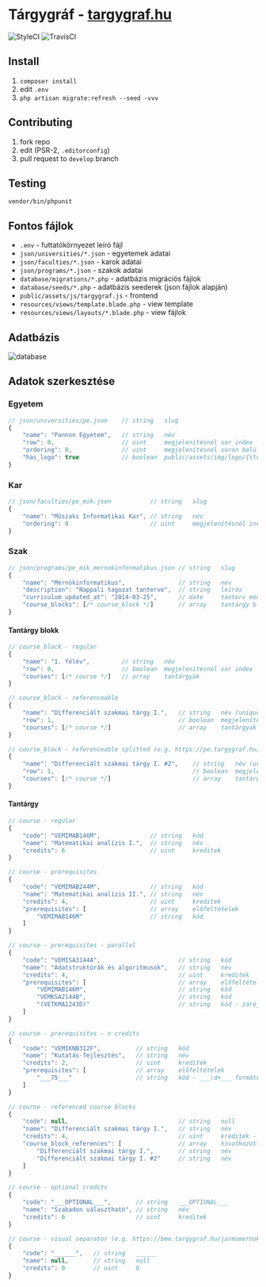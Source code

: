 # Tárgygráf - [targygraf.hu](https://targygraf.hu)

![StyleCI](https://styleci.io/repos/99475496/shield?branch=develop)
![TravisCI](https://travis-ci.org/valentinxxx/targygraf.svg?branch=develop)

## Install
1. `composer install`
2. edit `.env`
3. `php artisan migrate:refresh --seed -vvv`

## Contributing
1. fork repo
2. edit (PSR-2, `.editorconfig`)
3. pull request to `develop` branch

## Testing
`vendor/bin/phpunit`

## Fontos fájlok
- `.env` - futtatókörnyezet leíró fájl
- `json/universities/*.json` - egyetemek adatai
- `json/faculties/*.json` - karok adatai
- `json/programs/*.json` - szakok adatai
- `database/migrations/*.php` - adatbázis migrációs fájlok
- `database/seeds/*.php` - adatbázis seederek (json fájlok alapján)
- `public/assets/js/targygraf.js` - frontend
- `resources/views/template.blade.php` - view template
- `resources/views/layouts/*.blade.php` - view fájlok

## Adatbázis
![database](https://github.com/valentinxxx/targygraf/blob/develop/database.png)

## Adatok szerkesztése
### Egyetem
```javascript
// json/universities/pe.json    // string   slug
{
    "name": "Pannon Egyetem",   // string   név
    "row": 0,                   // uint     megjelenítésnél sor index
    "ordering": 0,              // uint     megjelenítésnél soron belüli index
    "has_logo": true            // boolean  public/assets/img/logo/{slug}.svg
}
```

### Kar
```javascript
// json/faculties/pe_mik.json           // string   slug
{
    "name": "Műszaki Informatikai Kar", // string   név
    "ordering": 0                       // uint     megjelenítésnél index
}
```

### Szak
```javascript
// json/programs/pe_mik_mernokinformatikus.json // string   slug
{
    "name": "Mérnökinformatikus",               // string   név
    "description": "Nappali tagozat tanterve",  // string   leírás
    "curriculum_updated_at": "2014-03-25",      // date     tanterv módosítási dátuma
    "course_blocks": [/* course_block */]       // array    tantárgy blokkok - félévek
}
```

#### Tantárgy blokk
```javascript
// course_block - regular
{
    "name": "1. félév",         // string   név
    "row": 0,                   // boolean  megjelenítésnél sor index
    "courses": [/* course */]   // array    tantárgyak
}
```

```javascript
// course_block - referenceable
{
    "name": "Differenciált szakmai tárgy I.",   // string   név (unique)
    "row": 1,                                   // boolean  megjelenítésnél sor index
    "courses": [/* course */]                   // array    tantárgyak
}
```

```javascript
// course_block - referenceable splitted (e.g. https://pe.targygraf.hu/mernokinformatikus)
{
    "name": "Differenciált szakmai tárgy I. #2",    // string   név (unique) - #\d+ rész rejtve
    "row": 1,                                       // boolean  megjelenítésnél sor index
    "courses": [/* course */]                       // array    tantárgyak
}
```

#### Tantárgy
```javascript
// course - regular
{
    "code": "VEMIMAB146M",              // string   kód
    "name": "Matematikai analízis I.",  // string   név
    "credits": 6                        // uint     kreditek
}
```

```javascript
// course - prerequisites
{
    "code": "VEMIMAB244M",              // string   kód
    "name": "Matematikai analízis II.", // string   név
    "credits": 4,                       // uint     kreditek
    "prerequisites": [                  // array    előfeltételek
        "VEMIMAB146M"                   // string   kód
    ]
}
```

```javascript
// course - prerequisites - parallel
{
    "code": "VEMISA3144A",                      // string   kód
    "name": "Adatstruktúrák és algoritmusok",   // string   név
    "credits": 4,                               // uint     kreditek
    "prerequisites": [                          // array    előfeltételek
        "VEMIMAB146M",                          // string   kód
        "VEMKSA2144B",                          // string   kód
        "(VETKMA1243D)"                         // string   kód - zárójelek miatt párhuzamos felvehető előfeltétel
    ]
}
```

```javascript
// course - prerequisites - n credits
{
    "code": "VEMIKNB312F",          // string   kód
    "name": "Kutatás-fejlesztés",   // string   név
    "credits": 2,                   // uint     kreditek
    "prerequisites": [              // array    előfeltételek
        "___75___"                  // string   kód - ___\d+___ formátum - database/seeds/HelperCourseSeeder.php
    ]
}
```

```javascript
// course - referenced course blocks
{
    "code": null,                               // string   null
    "name": "Differenciált szakmai tárgy I.",   // string   név
    "credits": 4,                               // uint     kreditek - melyeket a hivatkozott tantárgy blokkokban kell teljesíteni
    "course_block_references": [                // array    hivatkozott tantárgy blokkok
        "Differenciált szakmai tárgy I.",       // string   név
        "Differenciált szakmai tárgy I. #2"     // string   név
    ]
}
```

```javascript
// course - optional credits
{
    "code": "___OPTIONAL___",       // string   ___OPTIONAL___
    "name": "Szabadon választható", // string   név
    "credits": 6                    // uint     kreditek
}
```

```javascript
// course - visual separator (e.g. https://bme.targygraf.hu/jarmumernok)
{
    "code": "______",   // string   ______
    "name": null,       // string   null
    "credits": 0        // uint     0
}
```
